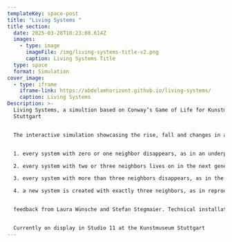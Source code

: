 ```yaml
---
templateKey: space-post
title: "Living Systems "
title section:
  date: 2025-03-28T10:23:08.614Z
  images:
    - type: image
      imageFile: /img/living-systems-title-v2.png
      caption: Living Systems Title
  type: space
  format: Simulation
cover_image:
  - type: iframe
    iframe-link: https://abdelamhorizont.github.io/living-systems/
    caption: Living Systems
Description: >-
  Living Systems, a simultion based on Conway‘s Game of Life for Kunstmuseum
  Stuttgart


  The interactive simulation showcasing the rise, fall and changes in a society of living organisms is based on a few simple rules that lead to stable, instable and the emergence of various semistable patterns: still lives, oscillators and spaceships, which themselves can be used to simulate for example the simulation itself 🤯


  1. every system with zero or one neighbor disappears, as in an underpopulation.

  2. every system with two or three neighbors lives on in the next generation.

  3. every system with more than three neighbors disappears, as in the case of overpopulation.

  4. a new system is created with exactly three neighbors, as in reproduction.


  feedback from Laura Wünsche and Stefan Stegmaier. Technical installation and code support by Stefan Avramescu


  Currently on display in Studio 11 at the Kunstmuseum Stuttgart
---
```

